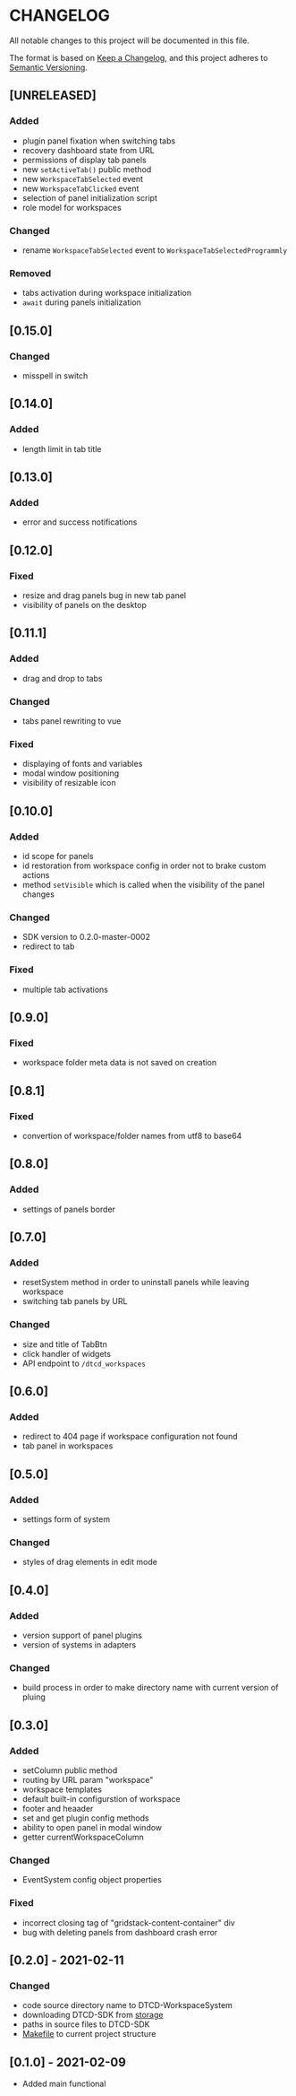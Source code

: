 # CHANGELOG

All notable changes to this project will be documented in this file.

The format is based on [Keep a Changelog](https://keepachangelog.com/en/1.0.0/),
and this project adheres to [Semantic Versioning](https://semver.org/spec/v2.0.0.html).

## [UNRELEASED]

### Added

- plugin panel fixation when switching tabs
- recovery dashboard state from URL
- permissions of display tab panels
- new `setActiveTab()` public method
- new `WorkspaceTabSelected` event
- new `WorkspaceTabClicked` event
- selection of panel initialization script 
- role model for workspaces

### Changed

- rename `WorkspaceTabSelected` event to `WorkspaceTabSelectedProgrammly`

### Removed

- tabs activation during workspace initialization
- `await` during panels initialization

## [0.15.0]

### Changed

- misspell in switch

## [0.14.0]

### Added

- length limit in tab title

## [0.13.0]

### Added

- error and success notifications

## [0.12.0]

### Fixed

- resize and drag panels bug in new tab panel
- visibility of panels on the desktop

## [0.11.1]

### Added

- drag and drop to tabs

### Changed

- tabs panel rewriting to vue

### Fixed

- displaying of fonts and variables
- modal window positioning
- visibility of resizable icon

## [0.10.0]

### Added

- id scope for panels
- id restoration from workspace config in order not to brake custom actions
- method `setVisible` which is called when the visibility of the panel changes

### Changed

- SDK version to 0.2.0-master-0002
- redirect to tab

### Fixed

- multiple tab activations

## [0.9.0]

### Fixed

- workspace folder meta data is not saved on creation

## [0.8.1]

### Fixed

- convertion of workspace/folder names from utf8 to base64

## [0.8.0]

### Added

- settings of panels border

## [0.7.0]

### Added

- resetSystem method in order to uninstall panels while leaving workspace
- switching tab panels by URL

### Changed

- size and title of TabBtn
- click handler of widgets
- API endpoint to `/dtcd_workspaces`

## [0.6.0]

### Added

- redirect to 404 page if workspace configuration not found
- tab panel in workspaces

## [0.5.0]

### Added

- settings form of system

### Changed

- styles of drag elements in edit mode

## [0.4.0]

### Added

- version support of panel plugins
- version of systems in adapters

### Changed

- build process in order to make directory name with current version of pluing

## [0.3.0]

### Added

- setColumn public method
- routing by URL param "workspace"
- workspace templates
- default built-in configurstion of workspace
- footer and heaader
- set and get plugin config methods
- ability to open panel in modal window
- getter currentWorkspaceColumn

### Changed

- EventSystem config object properties

### Fixed

- incorrect closing tag of "gridstack-content-container" div
- bug with deleting panels from dashboard crash error

## [0.2.0] - 2021-02-11

### Changed

- code source directory name to DTCD-WorkspaceSystem
- downloading DTCD-SDK from [storage](http://storage.dev.isgneuro.com)
- paths in source files to DTCD-SDK
- [Makefile](Makefile) to current project structure

## [0.1.0] - 2021-02-09

- Added main functional
